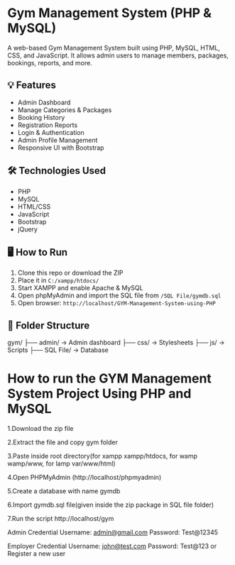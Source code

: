 # Gym Management System (PHP & MySQL)

A web-based Gym Management System built using PHP, MySQL, HTML, CSS, and JavaScript. It allows admin users to manage members, packages, bookings, reports, and more.

## 💡 Features
- Admin Dashboard
- Manage Categories & Packages
- Booking History
- Registration Reports
- Login & Authentication
- Admin Profile Management
- Responsive UI with Bootstrap

## 🛠️ Technologies Used
- PHP
- MySQL
- HTML/CSS
- JavaScript
- Bootstrap
- jQuery

## 🖥️ How to Run
1. Clone this repo or download the ZIP
2. Place it in `C:/xampp/htdocs/`
3. Start XAMPP and enable Apache & MySQL
4. Open phpMyAdmin and import the SQL file from `/SQL File/gymdb.sql`
5. Open browser: `http://localhost/GYM-Management-System-using-PHP`

## 📂 Folder Structure
gym/ ├── admin/ → Admin dashboard ├── css/ → Stylesheets ├── js/ → Scripts ├── SQL File/ → Database 

# How to run the GYM  Management System Project Using PHP and MySQL

1.Download the zip file

2.Extract the file and copy gym folder

3.Paste inside root directory(for xampp xampp/htdocs, for wamp wamp/www, for lamp var/www/html)

4.Open PHPMyAdmin (http://localhost/phpmyadmin)

5.Create a database with name gymdb

6.Import gymdb.sql file(given inside the zip package in SQL file folder)

7.Run the script http://localhost/gym

Admin Credential
Username: admin@gmail.com
Password: Test@12345

Employer Credential
Username: john@test.com
Password: Test@123
or Register a new user

